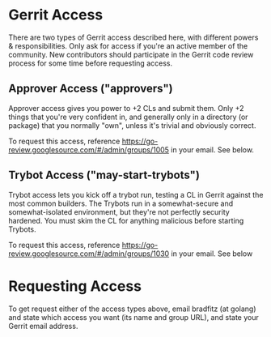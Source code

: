 # Gerrit Access

There are two types of Gerrit access described here, with different powers & responsibilities. Only ask for access if you're an active member of the community. New contributors should participate in the Gerrit code review process for some time before requesting access.

## Approver Access ("approvers")

Approver access gives you power to +2 CLs and submit them. Only +2 things that you're very confident in, and generally only in a directory (or package) that you normally "own", unless it's trivial and obviously correct.

To request this access, reference https://go-review.googlesource.com/#/admin/groups/1005 in your email. See below.

## Trybot Access ("may-start-trybots")

Trybot access lets you kick off a trybot run, testing a CL in Gerrit against the most common builders. The Trybots run in a somewhat-secure and somewhat-isolated environment, but they're not perfectly security hardened. You must skim the CL for anything malicious before starting Trybots.

To request this access, reference https://go-review.googlesource.com/#/admin/groups/1030 in your email. See below

# Requesting Access

To get request either of the access types above, email bradfitz (at golang) and state which access you want (its name and group URL), and state your Gerrit email address.
